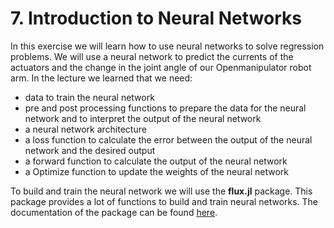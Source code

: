 # 7. Introduction to Neural Networks 

In this exercise we will learn how to use neural networks to solve regression problems. We will use a neural network to predict the currents of the actuators and the change in the joint angle of our Openmanipulator robot arm. In the lecture we learned that we need: 
- data to train the neural network
- pre and post processing functions to prepare the data for the neural network and to interpret the output of the neural network
- a neural network architecture
- a loss function to calculate the error between the output of the neural network and the desired output
- a forward function to calculate the output of the neural network
- a Optimize function to update the weights of the neural network

To build and train the neural network we will use the **flux.jl** package. This package provides a lot of functions to build and train neural networks. The documentation of the package can be found [here](https://fluxml.ai/Flux.jl/stable/).